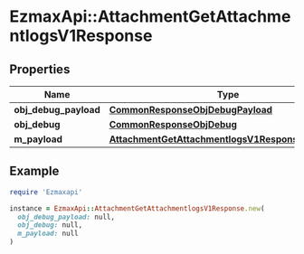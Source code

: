 # EzmaxApi::AttachmentGetAttachmentlogsV1Response

## Properties

| Name | Type | Description | Notes |
| ---- | ---- | ----------- | ----- |
| **obj_debug_payload** | [**CommonResponseObjDebugPayload**](CommonResponseObjDebugPayload.md) |  |  |
| **obj_debug** | [**CommonResponseObjDebug**](CommonResponseObjDebug.md) |  | [optional] |
| **m_payload** | [**AttachmentGetAttachmentlogsV1ResponseMPayload**](AttachmentGetAttachmentlogsV1ResponseMPayload.md) |  |  |

## Example

```ruby
require 'Ezmaxapi'

instance = EzmaxApi::AttachmentGetAttachmentlogsV1Response.new(
  obj_debug_payload: null,
  obj_debug: null,
  m_payload: null
)
```

